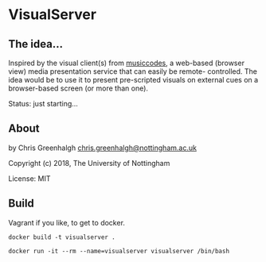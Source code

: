 # VisualServer

## The idea...

Inspired by the visual client(s) from [musiccodes](http://github.com/cgreenhalgh/musiccodes),
a web-based (browser view) media presentation service that can easily be remote-
controlled. The idea would be to use it to present pre-scripted visuals on 
external cues on a browser-based screen (or more than one).

Status: just starting...

## About

by Chris Greenhalgh chris.greenhalgh@nottingham.ac.uk

Copyright (c) 2018, The University of Nottingham

License: MIT

## Build

Vagrant if you like, to get to docker.

```
docker build -t visualserver .
```
```
docker run -it --rm --name=visualserver visualserver /bin/bash
```
